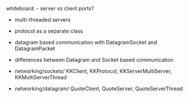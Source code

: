 
whiteboard: - server vs client ports?

- multi-threaded servers
- protocol as a separate class
- datagram based communication with DatagramSocket and DatagramPacket
- differences between Datagram and Socket based communication

- networking/sockets/ KKClient, KKProtocol, KKServerMultiServer, KKMultiServerThread
- networking/datagram/ QuoteClient, QuoteServer, QuoteServerThread
